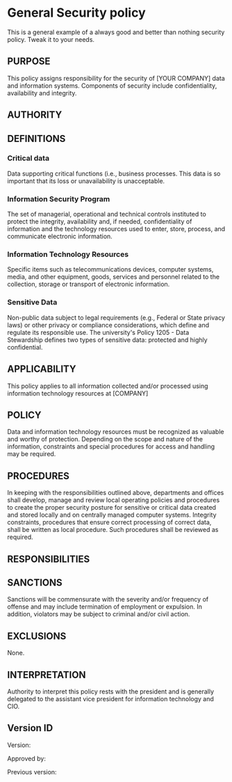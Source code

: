 # General Security policy

This is a general example of a always good and better than nothing security policy.
Tweak it to your needs.

## PURPOSE
This policy assigns responsibility for the security of [YOUR COMPANY] data and information systems.
Components of security include confidentiality, availability and integrity.

## AUTHORITY


## DEFINITIONS

### Critical data
Data supporting critical functions (i.e., business processes. This data is so important that its loss or
unavailability is unacceptable.


### Information Security Program

The set of managerial, operational and technical controls instituted to protect the integrity, availability
and, if needed, confidentiality of information and the technology resources used to enter, store,
process, and communicate electronic information.

### Information Technology Resources
Specific items such as telecommunications devices, computer systems, media, and other equipment,
goods, services and personnel related to the collection, storage or transport of electronic information.

### Sensitive Data
Non-public data subject to legal requirements (e.g., Federal or State privacy laws) or other privacy or
compliance considerations, which define and regulate its responsible use. The university's Policy
1205 - Data Stewardship defines two types of sensitive data: protected and highly confidential.

## APPLICABILITY
This policy applies to all information collected and/or processed using information
technology resources at [COMPANY]

## POLICY
Data and information technology resources must be recognized as valuable and worthy of
protection. Depending on the scope and nature of the information, constraints and special
procedures for access and handling may be required.

## PROCEDURES

In keeping with the responsibilities outlined above, departments and offices shall develop, manage
and review local operating policies and procedures to create the proper security posture for
sensitive or critical data created and stored locally and on centrally managed computer systems.
Integrity constraints, procedures that ensure correct processing of correct data, shall be written as
local procedure. Such procedures shall be reviewed as required.

## RESPONSIBILITIES

## SANCTIONS

Sanctions will be commensurate with the severity and/or frequency of offense and may include
termination of employment or expulsion. In addition, violators may be subject to criminal and/or civil
action.

## EXCLUSIONS
None.

## INTERPRETATION
Authority to interpret this policy rests with the president and is generally delegated to the assistant
vice president for information technology and CIO.

## Version ID

Version: 


Approved by: 


Previous version: 
